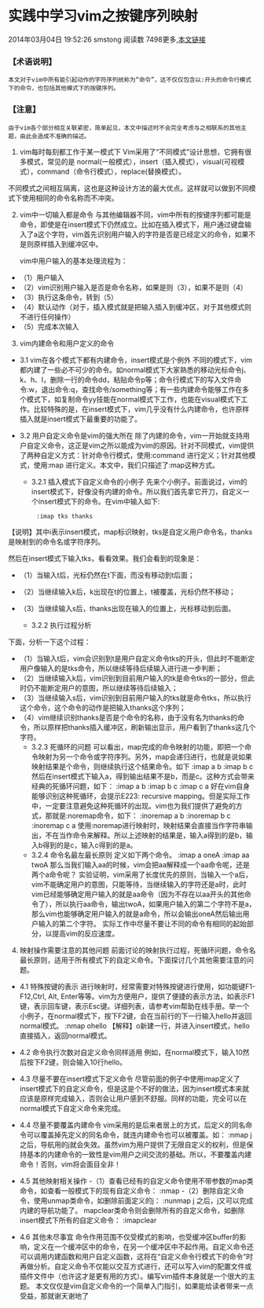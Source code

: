 # 实践中学习vim之按键序列映射
2014年03月04日 19:52:26 smstong 阅读数 7498更多,[本文链接](https://blog.csdn.net/smstong/article/details/20475223)
### 【术语说明】

    本文对于vim中所有能引起动作的字符序列统称为“命令”，这不仅仅包含以:开头的命令行模式下的命令，也包括其他模式下的按键序列。

### 【注意】  

    由于vim各个部分相互关联紧密，简单起见，本文中描述时不会完全考虑与之相联系的其他主题，由此会造成不准确的描述。

1. vim每时每刻都工作于某一模式下
Vim采用了“不同模式”设计思想，它拥有很多模式，常见的是 normal(一般模式），insert（插入模式），visual(可视模式），command（命令行模式），replace(替换模式）。

不同模式之间相互隔离，这也是这种设计方法的最大优点。这样就可以做到不同模式下使用相同的命令名称而不冲突。

2. vim中一切输入都是命令
与其他编辑器不同，vim中所有的按键序列都可能是命令，即使是在insert模式下仍然成立。比如在插入模式下，用户通过键盘输入了a这个字符，vim首先识别用户输入的字符是否是已经定义的命令，如果不是则原样插入到缓冲区中。  

    vim中用户输入的基本处理流程为：
- （1）用户输入
- （2）vim识别用户输入是否是命令名称，如果是则（3），如果不是则（4）
- （3）执行这条命令，转到（5）
- （4）默认动作（对于，插入模式就是把输入插入到缓冲区，对于其他模式则不进行任何操作）
- （5）完成本次输入
3. vim内建命令和用户定义的命令
- 3.1 vim在各个模式下都有内建命令，insert模式是个例外
不同的模式下，vim都内建了一些必不可少的命令。如normal模式下大家熟悉的移动光标命令j、k、h、l，删除一行的命令dd，粘贴命令p等；命令行模式下的写入文件命令:w，退出命令:q，查找命令/something等；有一些内建命令能够工作在多个模式下，如复制命令yy技能在normal模式下工作，也能在visual模式下工作。比较特殊的是，在insert模式下，vim几乎没有什么内建命令，也许原样插入就是insert模式下最重要的功能了。
- 3.2 用户自定义命令是vim的强大所在
除了内建的命令，vim一开始就支持用户自定义命令，这正是vim之所以能成为vim的原因。针对不同模式，vim提供了两种自定义方式：针对命令行模式，使用:command 进行定义；针对其他模式，使用:map 进行定义。本文中，我们只描述了:map这种方式。

    - 3.2.1 插入模式下自定义命令的小例子
先来个小例子。前面说过，vim的insert模式下，好像没有内建的命令。所以我们首先拿它开刀，自定义一个insert模式下的命令。在vim中输入如下:
```
        :imap tks thanks
```
【说明】其中i表示insert模式，map标识映射，tks是自定义用户命令名，thanks是映射到的命令名或字符序列。  

然后在insert模式下输入tks，看看效果。我们会看到的现象是：
- （1）当输入t后，光标仍然在t下面，而没有移动到t后面；
- （2）当继续输入k后，k出现在t的位置上，t被覆盖，光标仍然不移动；
- （3）当继续输入s后，thanks出现在输入的位置上，光标移动到后面。  

    - 3.2.2 执行过程分析  

下面，分析一下这个过程：
* （1）当输入t后，vim会识别到t是用户自定义命令tks的开头，但此时不能断定用户像输入的是tks命令，所以继续等待后续输入进行进一步判断；
* （2）当继续输入k后，vim识别到目前用户输入的tk是命令tks的一部分，但此时仍不能断定用户的意图，所以继续等待后续输入；
* （3）当继续输入s后，vim识别到目前用户输入的tks就是命令tks，所以执行这个命令，这个命令的动作是把输入thanks这个序列；
* （4）vim继续识别thanks是否是个命令的名称，由于没有名为thanks的命令，所以原样把thanks插入缓冲区，刷新输出显示，用户看到了thanks这几个字符。
    - 3.2.3 死循环的问题
可以看出，map完成的命令映射的功能，即把一个命令映射为另一个命令或字符序列。另外，map会递归进行，也就是说如果映射结果是个命令，则继续执行这个结果命令。如下
:imap a b
:imap b c
然后在insert模式下输入a，得到输出结果不是b，而是c。这种方式会带来经典的死循环问题，如下：
:imap a b
:imap b c
:imap c a
好在vim自身能够识别这种死循环，会提示E223: recursive mapping。但是实际工作中，一定要注意避免这种死循环的出现。vim也为我们提供了避免的方式，那就是:noremap命令，如下：
:inoremap a b
:inoremap b c
:inoremap c a
使用:noremap进行映射时，映射结果会直接当作字符串输出，不在当作命令来解释。所以上述映射的结果是，输入a得到的是b，输入b得到的是c，输入c得到的是a。
    -  3.2.4 命令名最左最长原则
定义如下两个命令。
:imap a  oneA
:imap aa twoA
那么当我们输入aa的时候，vim会把aa解释成一个aa命令呢，还是两个a命令呢？
实验证明，vim采用了长度优先的原则，当输入一个a后，vim不能确定用户的意图，只能等待，当继续输入的字符还是a时，此时vim已经能够确定用户输入的就是aa命令（因为不存在以aa开头的其他命令了），所以执行aa命令，输出twoA，如果用户输入的第二个字符不是a，那么vim也能够确定用户输入的就是a命令，所以会输出oneA然后输出用户输入的第二个字符。
实际工作中尽量不要让不同的命令有相同的起始部分，以提高vim的反应速度。

4.  映射操作需要注意的其他问题
前面讨论的映射执行过程，死循环问题，命令名最长原则，适用于所有模式下的自定义命令。下面探讨几个其他需要注意的问题。
-  4.1 特殊按键的表示
进行映射时，经常需要对特殊按键进行使用，如功能键F1-F12,Ctrl, Alt, Enter等等。vim为方便用户，提供了便捷的表示方法，如<F1>表示F1键，<CR>表示回车键，<Esc>表示Esc键。详细列表，请参考vim帮助在线手册。举一个小例子，在normal模式下，按下F2键，会在当前行的下一行输入hello并返回normal模式。
:nmap <F2> ohello<Esc>
【解释】o新建一行，并进入insert模式，hello直接插入，<Esc>返回normal模式。

-  4.2 命令执行次数对自定义命令同样适用
例如，在normal模式下，输入10然后按下F2键，则会输入10行hello。

-  4.3 尽量不要在insert模式下定义命令
尽管前面的例子中使用imap定义了insert模式下的自定义命令，但是这是个不好的做法，因为insert模式本来就应该是原样完成输入，否则会让用户感到不舒服。同样的功能，完全可以在normal模式下自定义命令来完成。

-  4.4 尽量不要覆盖内建命令
vim采用的是后来者居上的方式，后定义的同名命令可以覆盖掉先定义的同名命令，就连内建命令也可以被覆盖。如：
:nmap j <Nop>
之后，导航用的j就会失效。虽然vim为用户提供了无限自定义的权利，但是保持基本的内建命令的一致性是vim用户之间交流的基础。所以，不要覆盖内建命令！否则，vim将会面目全非！
   
-  4.5 其他映射相关操作
    -（1）查看已经有的自定义命令使用不带参数的map类命令，如查看一般模式下的现有自定义命令：
:nmap
    -（2）删除自定义命令，使用unmap类命令，如删除前面定义的j：
:nunmap j
之后，j又可以完成内建的导航功能了。
mapclear类命令则会删除所有的自定义命令，如删除insert模式下所有的自定义命令：
:imapclear

-  4.6 其他未尽事宜
命令作用范围不仅受模式的影响，也受缓冲区buffer的影响，定义在一个缓冲区中的命令，在另一个缓冲区中不起作用。自定义命令还可以调用内建函数和用户自定义函数，这将在“自定义命令行模式下的命令”时再做分析。自定义命令不仅能以交互方式进行，还可以写入vim的配置文件或插件文件中（也许这才是更有用的方式）。编写vim插件本身就是一个很大的主题。
本文仅仅是vim自定义命令的一个简单入门指引，如果能给读者带来一点受益，那就谢天谢地了
